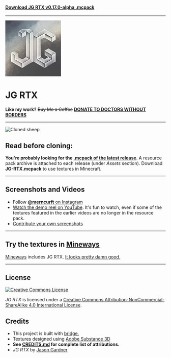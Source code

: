#### [Download JG RTX v0.17.0-alpha .mcpack](https://github.com/jasonjgardner/jg-rtx/releases/download/0.17.0-alpha/JG-RTX.mcpack)

---

![Pack Icon](RP/pack_icon.png)
# JG RTX

__Like my work?__
~~Buy Me a Coffee~~ __[DONATE TO DOCTORS WITHOUT BORDERS](https://donate.doctorswithoutborders.org/monthly.cfm)__

---

![Cloned sheep](https://d26mkv3tdw1wgb.cloudfront.net/minecraft/clones.png)

## Read before cloning:

__You're probably looking for the [.mcpack of the latest release](https://github.com/jasonjgardner/jg-rtx/releases)__. A resource pack archive is attached to each release (under _Assets_ section). Download __JG-RTX.mcpack__ to use textures in Minecraft.

---

## Screenshots and Videos

- Follow [**@merncurft** on Instagram](https://www.instagram.com/merncurft/)
- [Watch the demo reel on YouTube](https://www.youtube.com/playlist?list=PL8PY_n6h2FGXHHcfU4ifiWdeIYg8TNB8N). It's fun to watch, even if some of the textures featured in the earlier videos are no longer in the resource pack.
- [Contribute your own screenshots](https://github.com/jasonjgardner/jg-rtx/discussions/categories/screenshots)

---

## Try the textures in [Mineways](http://mineways.com)
[Mineways](https://github.com/erich666/Mineways/releases/tag/v8.00) includes JG RTX. [It looks pretty damn good.](http://www.realtimerendering.com/erich/minecraft/public/mineways/textures.html#candy)

---

## License
<a rel="license" href="http://creativecommons.org/licenses/by-nc-sa/4.0/"><img alt="Creative Commons License" src="https://i.creativecommons.org/l/by-nc-sa/4.0/88x31.png" /></a>

<em xmlns:dct="http://purl.org/dc/terms/" property="dct:title">JG RTX</em> is licensed under a <a rel="license" href="http://creativecommons.org/licenses/by-nc-sa/4.0/">Creative Commons Attribution-NonCommercial-ShareAlike 4.0 International License</a>.

## Credits
- This project is built with [bridge.](https://bridge-core.github.io/)
- Textures designed using [Adobe Substance 3D](https://www.adobe.com/creativecloud/3d-augmented-reality.html)
- __See [CREDITS.md](CREDITS.md) for complete list of attributions.__
- _JG RTX_ by [Jason Gardner](https://jasongardner.co) 
